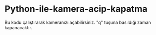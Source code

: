 # Python-ile-kamera-acip-kapatma
Bu kodu çalıştırarak kameranızı açabilirsiniz. "q" tuşuna basıldığı zaman kapanacaktır.

